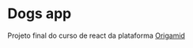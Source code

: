 # Dogs app

Projeto final do curso de react da plataforma <a href="https://origamid.com.br">Origamid</a>
